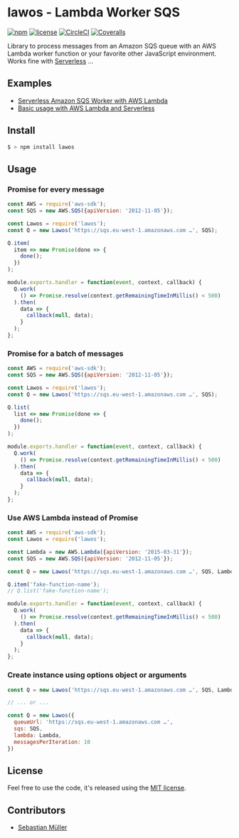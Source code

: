 # lawos - Lambda Worker SQS

[![npm](https://img.shields.io/npm/v/lawos.svg)](https://www.npmjs.com/package/lawos)
[![license](https://img.shields.io/github/license/sbstjn/lawos.svg)](https://github.com/sbstjn/lawos/blob/master/LICENSE.md)
[![CircleCI](https://img.shields.io/circleci/project/github/sbstjn/lawos/master.svg)](https://circleci.com/gh/sbstjn/lawos)
[![Coveralls](https://img.shields.io/coveralls/sbstjn/lawos.svg)](https://coveralls.io/github/sbstjn/lawos)

Library to process messages from an Amazon SQS queue with an AWS Lambda worker function or your favorite other JavaScript environment. Works fine with [Serverless](https://github.com/sbstjn/lawos-serverless) …

## Examples

- [Serverless Amazon SQS Worker with AWS Lambda](https://sbstjn.com/serverless-sqs-worker-with-aws-lambda.html)
- [Basic usage with AWS Lambda and Serverless](https://github.com/sbstjn/lawos-serverless)

## Install

```bash
$ > npm install lawos
```

## Usage

### Promise for every message

```js
const AWS = require('aws-sdk');
const SQS = new AWS.SQS({apiVersion: '2012-11-05'});

const Lawos = require('lawos');
const Q = new Lawos('https://sqs.eu-west-1.amazonaws.com …', SQS);

Q.item(
  item => new Promise(done => {
    done();
  })
);

module.exports.handler = function(event, context, callback) {
  Q.work(
    () => Promise.resolve(context.getRemainingTimeInMillis() < 500)
  ).then(
    data => {
      callback(null, data);
    }
  );
};
```

### Promise for a batch of messages

```js
const AWS = require('aws-sdk');
const SQS = new AWS.SQS({apiVersion: '2012-11-05'});

const Lawos = require('lawos');
const Q = new Lawos('https://sqs.eu-west-1.amazonaws.com …', SQS);

Q.list(
  list => new Promise(done => {
    done();
  })
);

module.exports.handler = function(event, context, callback) {
  Q.work(
    () => Promise.resolve(context.getRemainingTimeInMillis() < 500)
  ).then(
    data => {
      callback(null, data);
    }
  );
};
```

### Use AWS Lambda instead of Promise

```js
const AWS = require('aws-sdk');
const Lawos = require('lawos');

const Lambda = new AWS.Lambda({apiVersion: '2015-03-31'});
const SQS = new AWS.SQS({apiVersion: '2012-11-05'});

const Q = new Lawos('https://sqs.eu-west-1.amazonaws.com …', SQS, Lambda);

Q.item('fake-function-name');
// Q.list('fake-function-name');

module.exports.handler = function(event, context, callback) {
  Q.work(
    () => Promise.resolve(context.getRemainingTimeInMillis() < 500)
  ).then(
    data => {
      callback(null, data);
    }
  );
};
```

### Create instance using options object or arguments

```js
const Q = new Lawos('https://sqs.eu-west-1.amazonaws.com …', SQS, Lambda, 10)

// ... or ...

const Q = new Lawos({
  queueUrl: 'https://sqs.eu-west-1.amazonaws.com …',
  sqs: SQS,
  lambda: Lambda,
  messagesPerIteration: 10
})

```

## License

Feel free to use the code, it's released using the [MIT license](https://github.com/sbstjn/lawos/blob/master/LICENSE.md).

## Contributors

- [Sebastian Müller](https://sbstjn.com)
